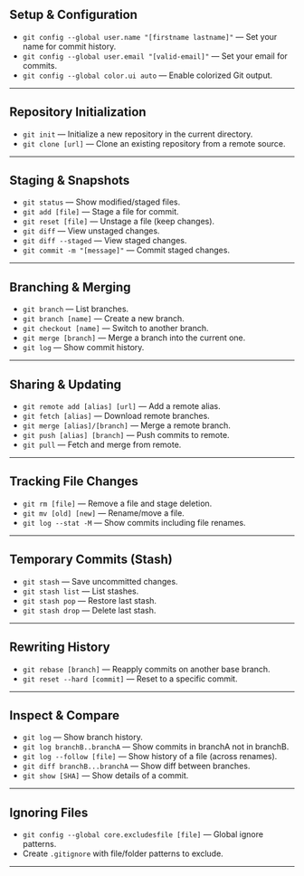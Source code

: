 ## Setup & Configuration
- `git config --global user.name "[firstname lastname]"` — Set your name for commit history.
- `git config --global user.email "[valid-email]"` — Set your email for commits.
- `git config --global color.ui auto` — Enable colorized Git output.

---

## Repository Initialization
- `git init` — Initialize a new repository in the current directory.
- `git clone [url]` — Clone an existing repository from a remote source.

---

## Staging & Snapshots
- `git status` — Show modified/staged files.
- `git add [file]` — Stage a file for commit.
- `git reset [file]` — Unstage a file (keep changes).
- `git diff` — View unstaged changes.
- `git diff --staged` — View staged changes.
- `git commit -m "[message]"` — Commit staged changes.

---

## Branching & Merging
- `git branch` — List branches.
- `git branch [name]` — Create a new branch.
- `git checkout [name]` — Switch to another branch.
- `git merge [branch]` — Merge a branch into the current one.
- `git log` — Show commit history.

---

## Sharing & Updating
- `git remote add [alias] [url]` — Add a remote alias.
- `git fetch [alias]` — Download remote branches.
- `git merge [alias]/[branch]` — Merge a remote branch.
- `git push [alias] [branch]` — Push commits to remote.
- `git pull` — Fetch and merge from remote.

---

## Tracking File Changes
- `git rm [file]` — Remove a file and stage deletion.
- `git mv [old] [new]` — Rename/move a file.
- `git log --stat -M` — Show commits including file renames.

---

## Temporary Commits (Stash)
- `git stash` — Save uncommitted changes.
- `git stash list` — List stashes.
- `git stash pop` — Restore last stash.
- `git stash drop` — Delete last stash.

---

## Rewriting History
- `git rebase [branch]` — Reapply commits on another base branch.
- `git reset --hard [commit]` — Reset to a specific commit.

---

## Inspect & Compare
- `git log` — Show branch history.
- `git log branchB..branchA` — Show commits in branchA not in branchB.
- `git log --follow [file]` — Show history of a file (across renames).
- `git diff branchB...branchA` — Show diff between branches.
- `git show [SHA]` — Show details of a commit.

---

## Ignoring Files
- `git config --global core.excludesfile [file]` — Global ignore patterns.
- Create `.gitignore` with file/folder patterns to exclude.

---
